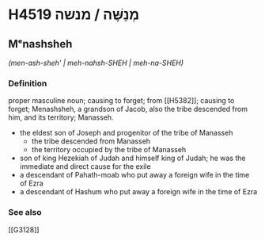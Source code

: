 # H4519 מְנַשֶּׁה / מנשה

## Mᵉnashsheh

_(men-ash-sheh' | meh-nahsh-SHEH | meh-na-SHEH)_

### Definition

proper masculine noun; causing to forget; from [[H5382]]; causing to forget; Menashsheh, a grandson of Jacob, also the tribe descended from him, and its territory; Manasseh.

- the eldest son of Joseph and progenitor of the tribe of Manasseh
    - the tribe descended from Manasseh
    - the territory occupied by the tribe of Manasseh
- son of king Hezekiah of Judah and himself king of Judah; he was the immediate and direct cause for the exile
- a descendant of Pahath-moab who put away a foreign wife in the time of Ezra
- a descendant of Hashum who put away a foreign wife in the time of Ezra
### See also

[[G3128]]

